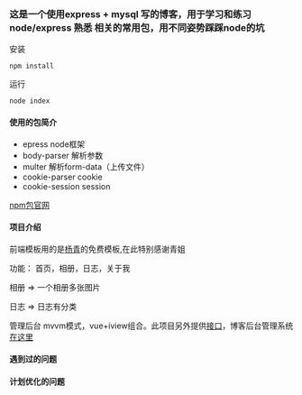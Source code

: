 ### 这是一个使用express + mysql 写的博客，用于学习和练习node/express 熟悉 相关的常用包，用不同姿势踩踩node的坑

安装
```
npm install
```

运行

```
node index
```

#### 使用的包简介
- epress node框架
- body-parser 解析参数
- multer 解析form-data（上传文件）
- cookie-parser cookie
- cookie-session session

[npm包官网](https://www.npmjs.com/)

#### 项目介绍
前端模板用的是[杨青](https://www.yangqq.com/)的免费模板,在此特别感谢青姐

功能： 首页，相册，日志，关于我

相册 => 一个相册多张图片

日志 => 日志有分类

管理后台 mvvm模式，vue+iview组合。此项目另外提供[接口]()，博客后台管理系统[在这里](https://github.com/ranckprogram/express-blog-adminByVue)


#### 遇到过的问题


#### 计划优化的问题

